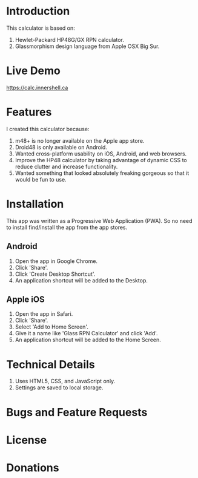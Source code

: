 Introduction
============
This calculator is based on:
1. Hewlet-Packard HP48G/GX RPN calculator.
1. Glassmorphism design language from Apple OSX Big Sur.

Live Demo
=========
https://calc.innershell.ca

Features
========
I created this calculator because:
1. m48+ is no longer available on the Apple app store.
1. Droid48 is only available on Android.
1. Wanted cross-platform usability on iOS, Android, and web browsers.
1. Improve the HP48 calculator by taking advantage of dynamic CSS to reduce clutter and increase functionality.
1. Wanted something that looked absolutely freaking gorgeous so that it would be fun to use.

Installation
============
This app was written as a Progressive Web Application (PWA). So no need to install find/install the app from the app stores.

Android
-------
1. Open the app in Google Chrome.
1. Click 'Share'.
1. Click 'Create Desktop Shortcut'.
1. An application shortcut will be added to the Desktop.

Apple iOS
---------
1. Open the app in Safari.
1. Click 'Share'.
1. Select 'Add to Home Screen'.
1. Give it a name like 'Glass RPN Calculator' and click 'Add'.
1. An application shortcut will be added to the Home Screen.

Technical Details
=================
1. Uses HTML5, CSS, and JavaScript only.
1. Settings are saved to local storage.

Bugs and Feature Requests
=========================

License
=======

Donations
=========

